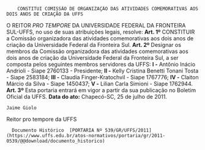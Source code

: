         CONSTITUI COMISSÃO DE ORGANIZAÇÃO DAS ATIVIDADES COMEMORATIVAS AOS DOIS ANOS DE CRIAÇÃO DA UFFS  

 O REITOR *PRO TEMPORE*  DA UNIVERSIDADE FEDERAL DA FRONTEIRA SUL-UFFS, no uso de suas atribuições legais, resolve:   **Art. 1º**  CONSTITUIR a Comissão organizadora das atividades comemorativas aos dois anos de criação da Universidade Federal da Fronteira Sul.   **Art. 2º**  Designar os membros da Comissão organizadora das atividades comemorativas aos dois anos de criação da Universidade Federal da Fronteira Sul, a ser composta pelos seguintes membros servidores da UFFS: **I -**  Antônio Inácio Andrioli - Siape 2760133 - Presidente; **II -**  Kelly Cristina Benetti Tonani Tosta - Siape 2583184; **III -**  Claudia Finger-Kratochvil - Siape 1767776; **IV -**  Claiton Márcio da Silva - Siape 1450437; **V -**  Lilian Carla Simioni - Siape 1762944.   **Art. 3º**  Esta portaria entrará em vigor a partir da sua publicação no Boletim Oficial da UFFS.        **Data do ato:** Chapecó-SC, 25 de julho de 2011.   
 

    Jaime Giolo   
 Reitor pro tempore da UFFS 

      Documento Histórico  [PORTARIA Nº 539/GR/UFFS/2011](https://www.uffs.edu.br/atos-normativos/portaria/gr/2011-0539/@@download/documento_historico)     
      